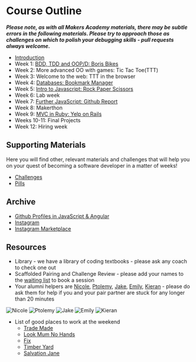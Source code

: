 # Course Outline

***Please note, as with all Makers Academy materials, there may be subtle errors in the following materials.  Please try to approach those as challenges on which to polish your debugging skills - pull requests always welcome.***

* [Introduction](intro.md)
* Week 1: [BDD, TDD and OOP/D: Boris Bikes](boris_bikes/boris_bikes.md)
* Week 2: More advanced OO with games: Tic Tac Toe(TTT)
* Week 3: Welcome to the web: TTT in the browser
* Week 4: [Databases: Bookmark Manager](https://github.com/makersacademy/course/blob/master/bookmark_manager.md)
* Week 5: [Intro to Javascript: Rock Paper Scissors](https://github.com/makersacademy/course/blob/master/rock_paper_scissors.md)
* Week 6: Lab week
* Week 7: [Further JavaScript: Github Report](https://github.com/makersacademy/course/blob/master/further_javascript/github_profiles.md)
* Week 8: Makerthon
* Week 9: [MVC in Ruby: Yelp on Rails](https://github.com/makersacademy/course/blob/master/yelp.md)
* Weeks 10-11: Final Projects
* Week 12: Hiring week

## Supporting Materials

Here you will find other, relevant materials and challenges that will help you on your quest of becoming a software developer in a matter of weeks!

- [Challenges](https://github.com/makersacademy/course/blob/master/challenges/challenges.md)
- [Pills](https://github.com/makersacademy/course/blob/master/pills.md)

## Archive

* [Github Profiles in JavaScript & Angular](https://github.com/makersacademy/course/blob/master/github_report.md)
* [Instagram](https://github.com/makersacademy/course/blob/master/instagram.md)
* [Instagram Marketplace](https://github.com/makersacademy/course/blob/master/instagram-marketplace.md)

## Resources

- Library - we have a library of coding textbooks - please ask any coach to check one out
- Scaffolded Pairing and Challenge Review - please add your names to the [waiting list](https://github.com/makersacademy/course/wiki/Scaffolded-Pairing-Schedule-(includes-Challenge-Review)) to book a session
- Your alumni helpers are [Nicole](https://github.com/NicolePell), [Ptolemy](https://github.com/ptolemybarnes), [Jake](https://github.com/jacobmitchinson), [Emily](https://github.com/emilysas), [Kieran](https://github.com/kierangoodacre) - please do ask them for help if you and your pair partner are stuck for any longer than 20 minutes

![Nicole](https://avatars0.githubusercontent.com/u/7798054?v=3&s=128)
![Ptolemy](https://avatars2.githubusercontent.com/u/9342866?v=3&s=128)
![Jake](https://avatars0.githubusercontent.com/u/9607886?v=3&s=128)
![Emily](https://avatars1.githubusercontent.com/u/7489940?v=3&s=128)
![Kieran](https://avatars3.githubusercontent.com/u/9266294?v=3&s=128)

- List of good places to work at the weekend
  - [Trade Made](http://www.trade-made.co.uk/)
  - [Look Mum No Hands](http://www.lookmumnohands.com)
  - [Fix](http://www.fix-coffee.co.uk)
  - [Timber Yard](http://timberyardlondon.com)
  - [Salvation Jane](www.salvationjanecafe.co.uk/)
